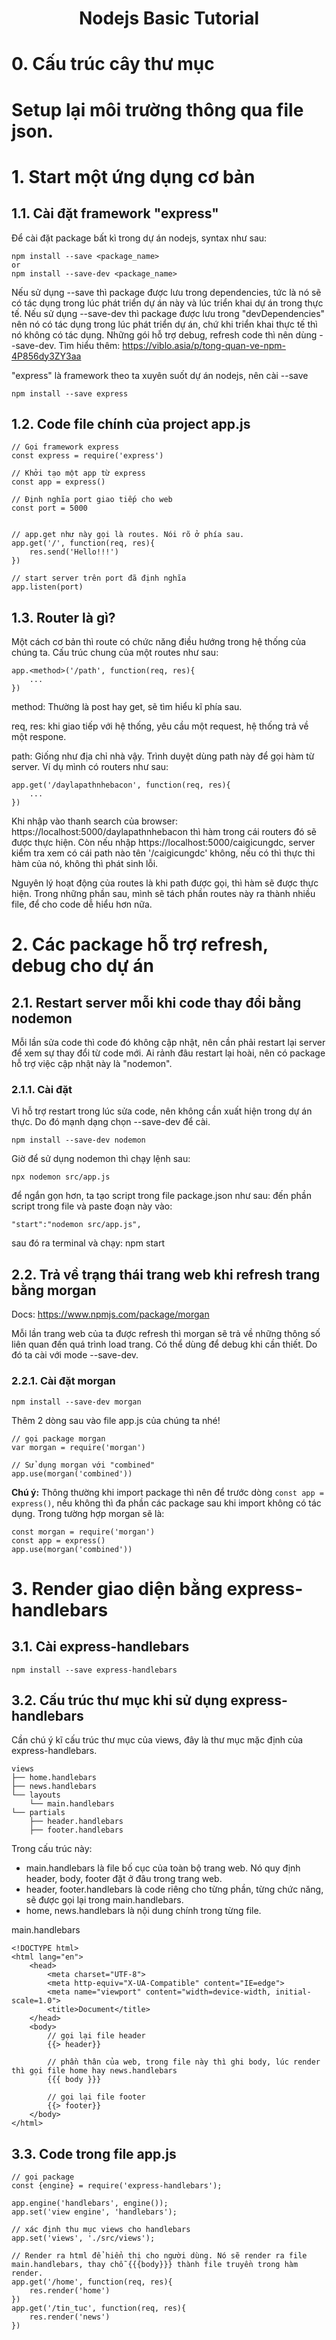 # <center>Nodejs Basic Tutorial</center>

# 0. Cấu trúc cây thư mục
# Setup lại môi trường thông qua file json.
# 1. Start một ứng dụng cơ bản
## 1.1. Cài đặt framework "express"
Để cài đặt package bất kì trong dự án nodejs, syntax như sau: 

    npm install --save <package_name> 
    or
    npm install --save-dev <package_name> 

Nếu sử dụng --save thì package được lưu trong dependencies, tức là nó sẽ có tác dụng trong lúc phát triển dự án này và lúc triển khai dự án trong thực tế. Nếu sử dụng --save-dev thì package được lưu trong "devDependencies" nên nó có tác dụng trong lúc phát triển dự án, chứ khi triển khai thực tế thì nó không có tác dụng. Những gói hỗ trợ debug, refresh code thì nên dùng --save-dev.
Tìm hiểu thêm: https://viblo.asia/p/tong-quan-ve-npm-4P856dy3ZY3aa

"express" là framework theo ta xuyên suốt dự án nodejs, nên cài --save

    npm install --save express

## 1.2. Code file chính của project app.js

    // Gọi framework express
    const express = require('express')

    // Khởi tạo một app từ express
    const app = express()

    // Định nghĩa port giao tiếp cho web
    const port = 5000


    // app.get như này gọi là routes. Nói rõ ở phía sau.
    app.get('/', function(req, res){
        res.send('Hello!!!')
    })

    // start server trên port đã định nghĩa
    app.listen(port)

## 1.3. Router là gì?

Một cách cơ bản thì route có chức năng điều hướng trong hệ thống của chúng ta. Cấu trúc chung của một routes như sau: 

    app.<method>('/path', function(req, res){
        ...
    })

method: Thường là post hay get, sẽ tìm hiểu kĩ phía sau.

req, res: khi giao tiếp với hệ thống, yêu cầu một request, hệ thống trả về một respone.

path: Giống như địa chỉ nhà vậy. Trình duyệt dùng path này để gọi hàm từ server. Ví dụ mình có routers như sau: 

    app.get('/daylapathnhebacon', function(req, res){
        ...
    })
Khi nhập vào thanh search của browser: https://localhost:5000/daylapathnhebacon thì hàm trong cái routers đó sẽ được thực hiện. Còn nếu nhập https://localhost:5000/caigicungdc, server kiểm tra xem có cái path nào tên '/caigicungdc' không, nếu có thì thực thi hàm của nó, không thì phát sinh lỗi.

Nguyên lý hoạt động của routes là khi path được gọi, thì hàm sẽ được thực hiện. Trong những phần sau, mình sẽ tách phần routes này ra thành nhiều file, để cho code dễ hiểu hơn nữa.

# 2. Các package hỗ trợ refresh, debug cho dự án
## 2.1. Restart server mỗi khi code thay đổi bằng nodemon
Mỗi lần sửa code thì code đó không cập nhật, nên cần phải restart lại server để xem sự thay đổi từ code mới. Ai rảnh đâu restart lại hoài, nên có package hỗ trợ việc cập nhật này là "nodemon".
### 2.1.1. Cài đặt
Vì hỗ trợ restart trong lúc sửa code, nên không cần xuất hiện trong dự án thực. Do đó mạnh dạng chọn --save-dev để cài.

    npm install --save-dev nodemon

Giờ để sử dụng nodemon thì chạy lệnh sau: 

    npx nodemon src/app.js
để ngắn gọn hơn, ta tạo script trong file package.json như sau: đến phần script trong file và paste đoạn này vào: 

    "start":"nodemon src/app.js",
sau đó ra terminal và chạy: npm start
## 2.2. Trả về trạng thái trang web khi refresh trang bằng morgan

Docs: https://www.npmjs.com/package/morgan

Mỗi lần trang web của ta được refresh thì morgan sẽ trả về những thông số liên quan đến quá trình load trang. Có thể dùng để debug khi cần thiết. Do đó ta cài với mode --save-dev.
### 2.2.1. Cài đặt morgan

    npm install --save-dev morgan

Thêm 2 dòng sau vào file app.js của chúng ta nhé!

    // gọi package morgan
    var morgan = require('morgan')
 
    // Sử dụng morgan với "combined"
    app.use(morgan('combined'))


**Chú ý:**
Thông thường khi import package thì nên để trước dòng `const app = express()`, nếu không thì đa phần các package sau khi import không có tác dụng. Trong tường hợp morgan sẽ là: 

    const morgan = require('morgan')
    const app = express()
    app.use(morgan('combined'))

# 3. Render giao diện bằng express-handlebars
## 3.1. Cài express-handlebars

    npm install --save express-handlebars

## 3.2. Cấu trúc thư mục khi sử dụng express-handlebars 
Cần chú ý kĩ cấu trúc thư mục của views, đây là thư mục mặc định của express-handlebars.

    views
    ├── home.handlebars
    ├── news.handlebars
    └── layouts
        └── main.handlebars
    └── partials
        ├── header.handlebars
        ├── footer.handlebars

    
Trong cấu trúc này:
* main.handlebars là file bố cục của toàn bộ trang web. Nó quy định header, body, footer đặt ở đâu trong trang web.
* header, footer.handlebars là code riêng cho từng phần, từng chức năng, sẽ được gọi lại trong main.handlebars.
* home, news.handlebars là nội dung chính trong từng file.

main.handlebars

    <!DOCTYPE html>
    <html lang="en">
        <head>
            <meta charset="UTF-8">
            <meta http-equiv="X-UA-Compatible" content="IE=edge">
            <meta name="viewport" content="width=device-width, initial-scale=1.0">
            <title>Document</title>
        </head>
        <body>
            // gọi lại file header
            {{> header}}

            // phần thân của web, trong file này thì ghi body, lúc render thì gọi file home hay news.handlebars
            {{{ body }}}

            // gọi lại file footer
            {{> footer}}
        </body>
    </html>


## 3.3. Code trong file app.js

    // gọi package
    const {engine} = require('express-handlebars');

    app.engine('handlebars', engine());
    app.set('view engine', 'handlebars');

    // xác định thu mục views cho handlebars
    app.set('views', './src/views');

    // Render ra html để hiển thị cho người dùng. Nó sẽ render ra file main.handlebars, thay chỗ {{{body}}} thành file truyền trong hàm render.
    app.get('/home', function(req, res){
        res.render('home')
    })
    app.get('/tin_tuc', function(req, res){
        res.render('news')
    })